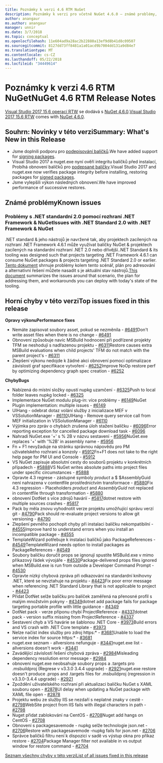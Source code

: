 ```yaml
---
title: Poznámky k verzi 4.6 RTM NuGet
description: Poznámky k verzi pro včetně NuGet 4.6.0 – známé problémy, opravy chyb, přidaných funkcí a chcete.
author: anangaur
ms.author: anangaur
manager: unnir
ms.date: 3/7/2018
ms.topic: conceptual
ms.openlocfilehash: 11e604ad9a28ac2b22880a13ef9d8b41d8c09507
ms.sourcegitcommit: 8127dd73ff8481a1a01acd9b7004dd131a9d84e7
ms.translationtype: MT
ms.contentlocale: cs-CZ
ms.lasthandoff: 05/22/2018
ms.locfileid: "34449614"
---
```

# <a name="nuget-46-rtm-release-notes"></a><span data-ttu-id="49a3b-103">Poznámky k verzi 4.6 RTM NuGet</span><span class="sxs-lookup"><span data-stu-id="49a3b-103">NuGet 4.6 RTM Release Notes</span></span>

<span data-ttu-id="49a3b-104">[Visual Studio 2017 15,6 operací RTW](https://www.visualstudio.com/news/releasenotes/vs2017-relnotes) se dodává s [NuGet 4.6.0](https://dist.nuget.org/win-x86-commandline/v4.6.0/nuget.exe).</span><span class="sxs-lookup"><span data-stu-id="49a3b-104">[Visual Studio 2017 15.6 RTW](https://www.visualstudio.com/news/releasenotes/vs2017-relnotes) comes with [NuGet 4.6.0](https://dist.nuget.org/win-x86-commandline/v4.6.0/nuget.exe).</span></span>

## <a name="summary-whats-new-in-this-release"></a><span data-ttu-id="49a3b-105">Souhrn: Novinky v této verzi</span><span class="sxs-lookup"><span data-stu-id="49a3b-105">Summary: What's New in this Release</span></span>

* <span data-ttu-id="49a3b-106">Jsme doplnili podporu pro [podepisování balíčků](../create-packages/sign-a-package.md).</span><span class="sxs-lookup"><span data-stu-id="49a3b-106">We have added support for [signing packages](../create-packages/sign-a-package.md).</span></span>
* <span data-ttu-id="49a3b-107">Visual Studio 2017 a nuget.exe nyní ověří integritu balíčků před instalací, Probíhá obnovení balíčků pro [podepsané balíčky](../reference/signed-packages-reference.md).</span><span class="sxs-lookup"><span data-stu-id="49a3b-107">Visual Studio 2017 and nuget.exe now verifies package integrity before installing, restoring packages for [signed packages](../reference/signed-packages-reference.md).</span></span>
* <span data-ttu-id="49a3b-108">Jsme vylepšili výkon následných obnovení.</span><span class="sxs-lookup"><span data-stu-id="49a3b-108">We have improved performance of successive restores.</span></span>

## <a name="known-issues"></a><span data-ttu-id="49a3b-109">Známé problémy</span><span class="sxs-lookup"><span data-stu-id="49a3b-109">Known issues</span></span>

### <a name="issues-with-net-standard-20-with-net-framework--nuget"></a><span data-ttu-id="49a3b-110">Problémy s .NET standardní 2.0 pomocí rozhraní .NET Framework & NuGet</span><span class="sxs-lookup"><span data-stu-id="49a3b-110">Issues with .NET Standard 2.0 with .NET Framework & NuGet</span></span> 

<span data-ttu-id="49a3b-111">.NET standard & jeho nástrojů je navržené tak, aby projektech zacílených na rozhraní .NET Framework 4.6.1 může využívat balíčky NuGet & projektech zacílených na standardní rozhraní .NET 2.0 nebo dřívější.</span><span class="sxs-lookup"><span data-stu-id="49a3b-111">.NET Standard & its tooling was designed such that projects targeting .NET Framework 4.6.1 can consume NuGet packages & projects targeting .NET Standard 2.0 or earlier.</span></span> <span data-ttu-id="49a3b-112">[Tento dokument](https://github.com/dotnet/standard/issues/481) shrnuje problémy kolem tento scénář, plán pro adresování a alternativní řešení můžete nasadit s je aktuální stav nástrojů.</span><span class="sxs-lookup"><span data-stu-id="49a3b-112">[This document](https://github.com/dotnet/standard/issues/481) summarizes the issues around that scenario, the plan for addressing them, and workarounds you can deploy with today's state of the tooling.</span></span>

## <a name="top-issues-fixed-in-this-release"></a><span data-ttu-id="49a3b-113">Horní chyby v této verzi</span><span class="sxs-lookup"><span data-stu-id="49a3b-113">Top issues fixed in this release</span></span>

<span data-ttu-id="49a3b-114">**Opravy výkonu**</span><span class="sxs-lookup"><span data-stu-id="49a3b-114">**Performance fixes**</span></span>

* <span data-ttu-id="49a3b-115">Nemáte zapisovat soubory asset, pokud se nezměnila - [#6491](https://github.com/NuGet/Home/issues/6491)</span><span class="sxs-lookup"><span data-stu-id="49a3b-115">Don't write asset files when there is no change - [#6491](https://github.com/NuGet/Home/issues/6491)</span></span>
* <span data-ttu-id="49a3b-116">Obnovení způsobuje navíc MSBuild hodnocení při podřízené projekty TFM se neshodují s nadřazenou projektu - [#6311](https://github.com/NuGet/Home/issues/6311)</span><span class="sxs-lookup"><span data-stu-id="49a3b-116">Restore causes extra MSBuild evaluations when child projects' TFM do not match with the parent project's - [#6311](https://github.com/NuGet/Home/issues/6311)</span></span>
* <span data-ttu-id="49a3b-117">Zlepšení výkonu nedojde k žádné akci obnovení pomocí optimalizace závislostí graf specifikace vytvoření - [#6252](https://github.com/NuGet/Home/issues/6252)</span><span class="sxs-lookup"><span data-stu-id="49a3b-117">Improve NoOp restore perf by optimizing dependency graph spec creation - [#6252](https://github.com/NuGet/Home/issues/6252)</span></span>

<span data-ttu-id="49a3b-118">**Chyby**</span><span class="sxs-lookup"><span data-stu-id="49a3b-118">**Bugs**</span></span>

* <span data-ttu-id="49a3b-119">Nabízená do místní složky opustí nupkg uzamčení - [#6325](https://github.com/NuGet/Home/issues/6325)</span><span class="sxs-lookup"><span data-stu-id="49a3b-119">Push to local folder leaves nupkg locked - [#6325](https://github.com/NuGet/Home/issues/6325)</span></span>
* <span data-ttu-id="49a3b-120">Implementace NuGet modulu plug-in: více problémy - [#6149](https://github.com/NuGet/Home/issues/6149)</span><span class="sxs-lookup"><span data-stu-id="49a3b-120">NuGet Plugin implementation:  multiple issues - [#6149](https://github.com/NuGet/Home/issues/6149)</span></span>
* <span data-ttu-id="49a3b-121">UIHang - odebrat dotaz volání služby z inicializace MEF v VSSolutionManager - [#6110](https://github.com/NuGet/Home/issues/6110)</span><span class="sxs-lookup"><span data-stu-id="49a3b-121">UIHang - Remove query service call from MEF initialization in VSSolutionManager - [#6110](https://github.com/NuGet/Home/issues/6110)</span></span>
* <span data-ttu-id="49a3b-122">Výjimka pro zpráv o chybách zrušena úloh stažení balíčku - [#6096](https://github.com/NuGet/Home/issues/6096)</span><span class="sxs-lookup"><span data-stu-id="49a3b-122">Error reporting exception for cancelled package download task - [#6096](https://github.com/NuGet/Home/issues/6096)</span></span>
* <span data-ttu-id="49a3b-123">Nahradí NuGet.exe '+' s % 2B v názvu sestavení - [#5956](https://github.com/NuGet/Home/issues/5956)</span><span class="sxs-lookup"><span data-stu-id="49a3b-123">NuGet.exe replaces '+' with '%2B' in assembly name - [#5956](https://github.com/NuGet/Home/issues/5956)</span></span>
* <span data-ttu-id="49a3b-124">Fn + F1 nevyžaduje na stránku správnou nápovědu pro PM uživatelského rozhraní a konzoly - [#5912](https://github.com/NuGet/Home/issues/5912)</span><span class="sxs-lookup"><span data-stu-id="49a3b-124">Fn+F1 does not take to the right help page for PM UI and Console - [#5912](https://github.com/NuGet/Home/issues/5912)</span></span>
* <span data-ttu-id="49a3b-125">VS NuGet zapisuje absolutní cesty do souborů projektu v konkrétních případech - [#5888](https://github.com/NuGet/Home/issues/5888)</span><span class="sxs-lookup"><span data-stu-id="49a3b-125">VS NuGet writes absolute paths into project files under specific circumstances - [#5888](https://github.com/NuGet/Home/issues/5888)</span></span>
* <span data-ttu-id="49a3b-126">Opravte 4.3 regrese - zástupné symboly $product$ a $ $AssemblyGuid není nahrazena v contentfile prostřednictvím transformace - [#5880](https://github.com/NuGet/Home/issues/5880)</span><span class="sxs-lookup"><span data-stu-id="49a3b-126">Fix 4.3 regression - Placeholders $product$ and $AssemblyGuid$ not replaced in contentfile through transformation - [#5880](https://github.com/NuGet/Home/issues/5880)</span></span>
* <span data-ttu-id="49a3b-127">obnovení DotNet s více zdrojů havárií - [#5817](https://github.com/NuGet/Home/issues/5817)</span><span class="sxs-lookup"><span data-stu-id="49a3b-127">dotnet restore with multiple sources crashes - [#5817](https://github.com/NuGet/Home/issues/5817)</span></span>
* <span data-ttu-id="49a3b-128">Pack by měla znovu vyhodnotit verze projektu umožňující správu verzí git - [#4790](https://github.com/NuGet/Home/issues/4790)</span><span class="sxs-lookup"><span data-stu-id="49a3b-128">Pack should re-evaluate project versions to allow git versioning - [#4790](https://github.com/NuGet/Home/issues/4790)</span></span>
* <span data-ttu-id="49a3b-129">Zlepšení pevného pochopit chyby při instalaci balíčku nekompatibilní - [#4555](https://github.com/NuGet/Home/issues/4555)</span><span class="sxs-lookup"><span data-stu-id="49a3b-129">Improve hard to understand errors when you install an incompatible package - [#4555](https://github.com/NuGet/Home/issues/4555)</span></span>
* <span data-ttu-id="49a3b-130">TemplateWizard potřebuje k instalaci balíčků jako PackageReferences - [#4549](https://github.com/NuGet/Home/issues/4549)</span><span class="sxs-lookup"><span data-stu-id="49a3b-130">TemplateWizard needs option to install packages as PackageReferences - [#4549](https://github.com/NuGet/Home/issues/4549)</span></span>
* <span data-ttu-id="49a3b-131">Soubory balíčku doručit props se ignorují spustíte MSBuild.exe v mimo příkazový řádek vývojáře - [#4530](https://github.com/NuGet/Home/issues/4530)</span><span class="sxs-lookup"><span data-stu-id="49a3b-131">Package-delivered props files ignored when MSBuild.exe is run from outside a Developer Command Prompt - [#4530](https://github.com/NuGet/Home/issues/4530)</span></span>
* <span data-ttu-id="49a3b-132">Opravte nízký chybová zpráva při odkazování na standardní knihovny .NET, které se nevztahuje na projektu - [#4423](https://github.com/NuGet/Home/issues/4423)</span><span class="sxs-lookup"><span data-stu-id="49a3b-132">Fix poor error message when referencing .NET Standard Library that is not applicable to project - [#4423](https://github.com/NuGet/Home/issues/4423)</span></span>
* <span data-ttu-id="49a3b-133">Přidat DotNet selže balíčku pro balíček zaměřená na přenosné profil s malým množstvím pokyny - [#4349](https://github.com/NuGet/Home/issues/4349)</span><span class="sxs-lookup"><span data-stu-id="49a3b-133">dotnet add package fails for package targeting portable profile with little guidance - [#4349](https://github.com/NuGet/Home/issues/4349)</span></span>
* <span data-ttu-id="49a3b-134">DotNet pack - verze příponu chybí ProjectReference - [#4337](https://github.com/NuGet/Home/issues/4337)</span><span class="sxs-lookup"><span data-stu-id="49a3b-134">dotnet pack - version suffix missing from ProjectReference - [#4337](https://github.com/NuGet/Home/issues/4337)</span></span>
* <span data-ttu-id="49a3b-135">Sestavení chyb a VS havárie se šablonou .NET Core - [#3973](https://github.com/NuGet/Home/issues/3973)</span><span class="sxs-lookup"><span data-stu-id="49a3b-135">Build errors and VS crash with .NET Core template - [#3973](https://github.com/NuGet/Home/issues/3973)</span></span>
* <span data-ttu-id="49a3b-136">Nelze načíst index služby pro zdroj https:\* - [#3681](https://github.com/NuGet/Home/issues/3681)</span><span class="sxs-lookup"><span data-stu-id="49a3b-136">Unable to load the service index for source https:\* - [#3681](https://github.com/NuGet/Home/issues/3681)</span></span>
* <span data-ttu-id="49a3b-137">nuget.exe seznam - allversions nefunguje - [#3441](https://github.com/NuGet/Home/issues/3441)</span><span class="sxs-lookup"><span data-stu-id="49a3b-137">nuget.exe list -allversions doesn't work - [#3441](https://github.com/NuGet/Home/issues/3441)</span></span>
* <span data-ttu-id="49a3b-138">Zavádějící závislostí řešení chybová zpráva - [#2984](https://github.com/NuGet/Home/issues/2984)</span><span class="sxs-lookup"><span data-stu-id="49a3b-138">Misleading dependency resolution error message - [#2984](https://github.com/NuGet/Home/issues/2984)</span></span>
* <span data-ttu-id="49a3b-139">obnovení nuget.exe neobsahuje soubory props a .targets pro .msbuildproj (Regrese v v3.3.0 3.4.4 upgrade) - [#2921](https://github.com/NuGet/Home/issues/2921)</span><span class="sxs-lookup"><span data-stu-id="49a3b-139">nuget.exe restore doesn't produce .props and .targets files for .msbuildproj (regression in v3.3.0-3.4.4 upgrade) - [#2921](https://github.com/NuGet/Home/issues/2921)</span></span>
* <span data-ttu-id="49a3b-140">Zpoždění uživatelského rozhraní při aktualizaci balíčku NuGet s XAML souboru open - [#2878](https://github.com/NuGet/Home/issues/2878)</span><span class="sxs-lookup"><span data-stu-id="49a3b-140">UI delay when updating a NuGet package with XAML file open - [#2878](https://github.com/NuGet/Home/issues/2878)</span></span>
* <span data-ttu-id="49a3b-141">Projektu webu ze služby IIS se nezdaří s neplatné znaky v cestě - [#2798](https://github.com/NuGet/Home/issues/2798)</span><span class="sxs-lookup"><span data-stu-id="49a3b-141">WebSite project from IIS fails with illegal characters in path - [#2798](https://github.com/NuGet/Home/issues/2798)</span></span>
* <span data-ttu-id="49a3b-142">Nuget přidat zablokování na CentOS - [#2708](https://github.com/NuGet/Home/issues/2708)</span><span class="sxs-lookup"><span data-stu-id="49a3b-142">Nuget add hangs on CentOS - [#2708](https://github.com/NuGet/Home/issues/2708)</span></span>
* <span data-ttu-id="49a3b-143">Obnovení s packagesavemode - nupkg selže technologie json.net - [#2706](https://github.com/NuGet/Home/issues/2706)</span><span class="sxs-lookup"><span data-stu-id="49a3b-143">Restore with packagesavemode -nupkg fails for json.net - [#2706](https://github.com/NuGet/Home/issues/2706)</span></span>
* <span data-ttu-id="49a3b-144">Správce balíčků filtru není k dispozici v sadě vs výstup okna pro příkaz restore - [#2704](https://github.com/NuGet/Home/issues/2704)</span><span class="sxs-lookup"><span data-stu-id="49a3b-144">Package Manager filter not available in vs output window for restore command - [#2704](https://github.com/NuGet/Home/issues/2704)</span></span>

[<span data-ttu-id="49a3b-145">Seznam všechny chyby v této verzi</span><span class="sxs-lookup"><span data-stu-id="49a3b-145">List of all issues fixed in this release</span></span>](https://github.com/NuGet/Home/issues?q=is%3Aissue+is%3Aclosed+milestone%3A%224.6")
